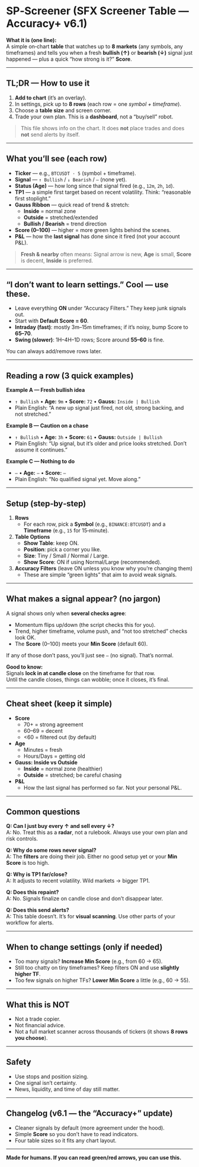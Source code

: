 # SP‑Screener (SFX Screener Table — Accuracy+ v6.1)

**What it is (one line):**  
A simple on‑chart **table** that watches up to **8 markets** (any symbols, any timeframes) and tells you when a fresh **bullish (↑)** or **bearish (↓)** signal just happened — plus a quick “how strong is it?” **Score**.

---

## TL;DR — How to use it

1) **Add to chart** (it’s an overlay).  
2) In settings, pick up to **8 rows** (each row = one *symbol + timeframe*).  
3) Choose a **table size** and screen corner.  
4) Trade your own plan. This is a **dashboard**, not a “buy/sell” robot.

> This file shows info on the chart. It does **not** place trades and does **not** send alerts by itself.

---

## What you’ll see (each row)

- **Ticker** — e.g., `BTCUSDT · 5` (symbol + timeframe).
- **Signal** — `↑ Bullish` / `↓ Bearish` / `—` (none yet).
- **Status (Age)** — how long since that signal fired (e.g., `12m`, `2h`, `1d`).
- **TP1** — a simple first target based on recent volatility. Think: “reasonable first stoplight.”
- **Gauss Ribbon** — quick read of trend & stretch:
  - **Inside** = normal zone  
  - **Outside** = stretched/extended  
  - **Bullish / Bearish** = trend direction
- **Score (0–100)** — higher = more green lights behind the scenes.
- **P&L** — how the **last signal** has done since it fired (not your account P&L).

> **Fresh & nearby** often means: Signal arrow is new, **Age** is small, **Score** is decent, **Inside** is preferred.

---

## “I don’t want to learn settings.” Cool — use these.

- Leave everything **ON** under “Accuracy Filters.” They keep junk signals out.
- Start with **Default Score = 60**.
- **Intraday (fast)**: mostly 3m–15m timeframes; if it’s noisy, bump Score to **65–70**.  
- **Swing (slower)**: 1H–4H–1D rows; Score around **55–60** is fine.

You can always add/remove rows later.

---

## Reading a row (3 quick examples)

**Example A — Fresh bullish idea**
- `↑ Bullish` • **Age:** `9m` • **Score:** `72` • **Gauss:** `Inside | Bullish`
- Plain English: “A new up signal just fired, not old, strong backing, and not stretched.”

**Example B — Caution on a chase**
- `↑ Bullish` • **Age:** `3h` • **Score:** `61` • **Gauss:** `Outside | Bullish`
- Plain English: “Up signal, but it’s older and price looks stretched. Don’t assume it continues.”

**Example C — Nothing to do**
- `—` • **Age:** `—` • **Score:** `—`
- Plain English: “No qualified signal yet. Move along.”

---

## Setup (step‑by‑step)

1) **Rows**  
   - For each row, pick a **Symbol** (e.g., `BINANCE:BTCUSDT`) and a **Timeframe** (e.g., `15` for 15‑minute).
2) **Table Options**
   - **Show Table**: keep ON.
   - **Position**: pick a corner you like.
   - **Size**: Tiny / Small / Normal / Large.
   - **Show Score**: ON if using Normal/Large (recommended).
3) **Accuracy Filters** (leave ON unless you know why you’re changing them)
   - These are simple “green lights” that aim to avoid weak signals.

---

## What makes a signal appear? (no jargon)

A signal shows only when **several checks agree**:
- Momentum flips up/down (the script checks this for you).
- Trend, higher timeframe, volume push, and “not too stretched” checks look OK.
- The **Score** (0–100) meets your **Min Score** (default 60).

If any of those don’t pass, you’ll just see `—` (no signal). That’s normal.

**Good to know:**  
Signals **lock in at candle close** on the timeframe for that row.  
Until the candle closes, things can wobble; once it closes, it’s final.

---

## Cheat sheet (keep it simple)

- **Score**  
  - 70+ = strong agreement  
  - 60–69 = decent  
  - <60 = filtered out (by default)
- **Age**  
  - Minutes = fresh  
  - Hours/Days = getting old
- **Gauss: Inside vs Outside**  
  - **Inside** = normal zone (healthier)  
  - **Outside** = stretched; be careful chasing
- **P&L**  
  - How the last signal has performed so far. Not your personal P&L.

---

## Common questions

**Q: Can I just buy every ↑ and sell every ↓?**  
A: No. Treat this as a **radar**, not a rulebook. Always use your own plan and risk controls.

**Q: Why do some rows never signal?**  
A: The **filters** are doing their job. Either no good setup yet or your **Min Score** is too high.

**Q: Why is TP1 far/close?**  
A: It adjusts to recent volatility. Wild markets → bigger TP1.

**Q: Does this repaint?**  
A: No. Signals finalize on candle close and don’t disappear later.

**Q: Does this send alerts?**  
A: This table doesn’t. It’s for **visual scanning**. Use other parts of your workflow for alerts.

---

## When to change settings (only if needed)

- Too many signals? **Increase Min Score** (e.g., from 60 → 65).  
- Still too chatty on tiny timeframes? Keep filters ON and use **slightly higher TF**.  
- Too few signals on higher TFs? **Lower Min Score** a little (e.g., 60 → 55).

---

## What this is NOT

- Not a trade copier.  
- Not financial advice.  
- Not a full market scanner across thousands of tickers (it shows **8 rows you choose**).

---

## Safety

- Use stops and position sizing.  
- One signal isn’t certainty.  
- News, liquidity, and time of day still matter.

---

## Changelog (v6.1 — the “Accuracy+” update)

- Cleaner signals by default (more agreement under the hood).
- Simple **Score** so you don’t have to read indicators.
- Four table sizes so it fits any chart layout.

---

**Made for humans. If you can read green/red arrows, you can use this.**
